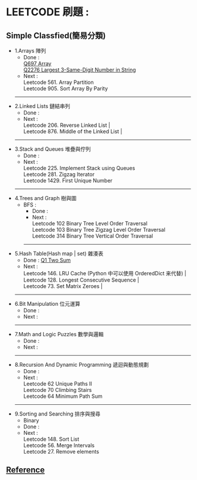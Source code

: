 # LEETCODE 刷題 :

## Simple Classfied(簡易分類)

- 1.Arrays 陣列
  - Done : <br/>
  [Q697 Array]("1_Array/Q697_Array.py") <br/>
  [Q2276 Largest 3-Same-Digit Number in String]("1_Array/Q2264_Largest3_SameDigitNumberinString.py") <br/>
  - Next : <br/>
  Leetcode 561. Array Partition <br/>
  Leetcode 905. Sort Array By Parity <br/>
  <hr/>
- 2.Linked Lists 鏈結串列
  - Done :
  - Next : <br/>
  Leetcode 206. Reverse Linked List | <br/>
  Leetcode 876. Middle of the Linked List | <br/>
  <hr/>
- 3.Stack and Queues 堆疊與佇列
  - Done :
  - Next : <br/>
  Leetcode 225. Implement Stack using Queues <br/>
  Leetcode 281. Zigzag Iterator <br/>
  Leetcode 1429. First Unique Number <br/>
  <hr/>
- 4.Trees and Graph 樹與圖
  - BFS :
    - Done :
    - Next : <br/>
    Leetcode 102 Binary Tree Level Order Traversal <br/>
    Leetcode 103 Binary Tree Zigzag Level Order Traversal <br/>
    Leetcode 314 Binary Tree Vertical Order Traversal <br/>
    <hr/>
- 5.Hash Table(Hash map | set) 雜湊表
  - Done : [Q1 Two Sum](HashMap/Q1_TwoSum.py) <br/>
  - Next : <br/>
  Leetcode 146. LRU Cache (Python 中可以使用 OrderedDict 来代替) | <br/>
  Leetcode 128. Longest Consecutive Sequence | <br/>
  Leetcode 73. Set Matrix Zeroes | <br/>
  <hr/>
- 6.Bit Manipulation 位元運算
  - Done :
  - Next :
  <hr/>
- 7.Math and Logic Puzzles 數學與邏輯
  - Done :
  - Next :
  <hr/>
- 8.Recursion And Dynamic Programming 遞迴與動態規劃
  - Done :
  - Next : <br/>
  Leetcode 62 Unique Paths II <br/>
  Leetcode 70 Climbing Stairs <br/>
  Leetcode 64 Minimum Path Sum <br/>
  <hr/>
- 9.Sorting and Searching 排序與搜尋
  - Binary
  - Done :
  - Next : <br/>
    Leetcode 148. Sort List <br/>
    Leetcode 56. Merge Intervals <br/>
    Leetcode 27. Remove elements

## [Reference](https://zhuanlan.zhihu.com/p/349940945)

